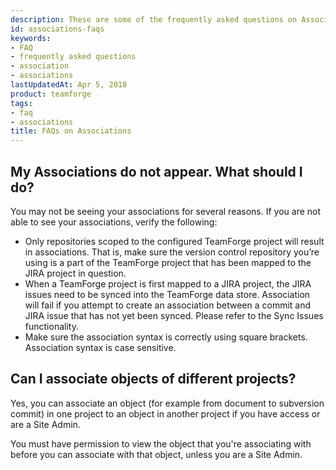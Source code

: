 ```yaml
---
description: These are some of the frequently asked questions on Associations in TeamForge.
id: associations-faqs
keywords:
- FAQ
- frequently asked questions
- association
- associations
lastUpdatedAt: Apr 5, 2018
product: teamforge
tags:
- faq
- associations
title: FAQs on Associations
---
```



## My Associations do not appear. What should I do?

You may not be seeing your associations for several reasons. If you are not able to see your associations, verify the following:

* Only repositories scoped to the configured TeamForge project will result in associations. That is, make sure the version control repository you’re using is a part of the TeamForge project that has been mapped to the JIRA project in question.
* When a TeamForge project is first mapped to a JIRA project, the JIRA issues need to be synced into the TeamForge data store. Association will fail if you attempt to create an association between a commit and JIRA issue that has not yet been synced. Please refer to the Sync Issues functionality.
* Make sure the association syntax is correctly using square brackets. Association syntax is case sensitive.
<!-- site.data.alerts.hr_shaded -->

## Can I associate objects of different projects?

Yes, you can associate an object (for example from document to subversion commit) in one project to an object in another project if you have access or are a Site Admin.

You must have permission to view the object that you're associating with before you can associate with that object, unless you are a Site Admin.
<!-- site.data.alerts.hr_shaded -->